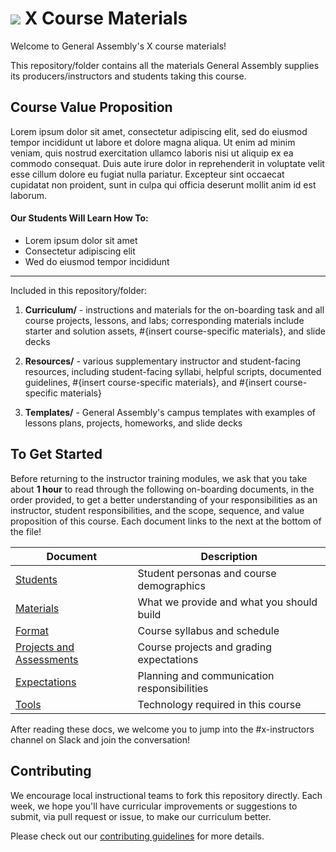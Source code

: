 # ![](https://ga-dash.s3.amazonaws.com/production/assets/logo-9f88ae6c9c3871690e33280fcf557f33.png) X Course Materials

Welcome to General Assembly's X course materials!

This repository/folder contains all the materials General Assembly supplies its producers/instructors and students taking this course.

## Course Value Proposition

<!--  Taken from the course's confluence -->

Lorem ipsum dolor sit amet, consectetur adipiscing elit, sed do eiusmod tempor incididunt ut labore et dolore magna aliqua. Ut enim ad minim veniam, quis nostrud exercitation ullamco laboris nisi ut aliquip ex ea commodo consequat. Duis aute irure dolor in reprehenderit in voluptate velit esse cillum dolore eu fugiat nulla pariatur. Excepteur sint occaecat cupidatat non proident, sunt in culpa qui officia deserunt mollit anim id est laborum.

#### Our Students Will Learn How To:

<!-- a bulleted list of learning goals from the RMI doc from ga.co or confluence -->

- Lorem ipsum dolor sit amet
- Consectetur adipiscing elit
- Wed do eiusmod tempor incididunt

---

Included in this repository/folder:

1. **Curriculum/** - instructions and materials for the on-boarding task and all course projects, lessons, and labs; corresponding materials include starter and solution assets, #{insert course-specific materials}, and slide decks

2. **Resources/** - various supplementary instructor and student-facing resources, including student-facing syllabi, helpful scripts, documented guidelines, #{insert course-specific materials}, and #{insert course-specific materials}

3. **Templates/** - General Assembly's campus templates with examples of lessons plans, projects, homeworks, and slide decks

<!-- 4. [**Contributing Guidelines**](contributing-guidelines.md) - information about how to submit materials you create, adapt, or fix back to the global General Assembly team -->

<!--  above is for tech courses only -->

## To Get Started

Before returning to the instructor training modules, we ask that you take about **1 hour** to read through the following on-boarding documents, in the order provided, to get a better understanding of your responsibilities as an instructor, student responsibilities, and the scope, sequence, and value proposition of this course.  Each document links to the next at the bottom of the file!

Document                             | Description
----------------------------------- | ------------------------------------------
[Students](curriculum/01-getting-started/01-students.md) | Student personas and course demographics
[Materials](curriculum/01-getting-started/02-course-materials.md) | What we provide and what you should build
[Format](curriculum/01-getting-started/03-course-format.md) | Course syllabus and schedule
[Projects and Assessments](curriculum/01-getting-started/04-projects-assessments.md) | Course projects and grading expectations
[Expectations](curriculum/01-getting-started/05-instructor-expectations.md) | Planning and communication responsibilities
[Tools](curriculum/01-getting-started/06-tech-guide.md) | Technology required in this course


After reading these docs, we welcome you to jump into the #x-instructors channel on Slack and join the conversation!

## Contributing

We encourage local instructional teams to fork this repository directly.  Each week, we hope you'll have curricular improvements or suggestions to submit, via pull request or issue, to make our curriculum better.

Please check out our [contributing guidelines](contributing.md) for more details.

